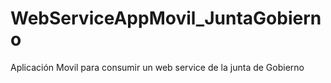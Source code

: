 # WebServiceAppMovil_JuntaGobierno
Aplicación Movil para consumir un web service de la junta de Gobierno
